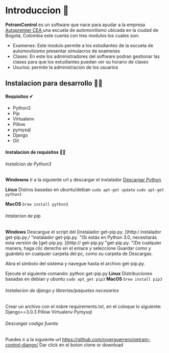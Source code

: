 # Introduccion 📒
**PetramControl** es un software que nace para ayudar a la empresa [Autopremier CEA ](http://autopremier.co "Autopremier CEA ") una escuela de automovilismo ubicada en la ciudad de Bogotá, Colombia este cuenta con tres modulos los cuales son:
- Examenes: Este modulo permite a los estudiantes de la escuela de automovilosmo presentar simulacros de examenes
- Clases: En este los administradores del software podran gestionar las clases para que los estudiantes puedan ver su horario de clases
- Usurios: permite la administracion  de los usuarios

## Instalacion para desarrollo 👨‍💻
#### Requisitos ✔
- Python3
- Pip
- Virtualenv
- Pillow
- pymysql
- Django
- Git

#### Instalacion de requisitos 👨‍🏫
###### Instalcion de Python3
**Windowns**
Ir a la siguiente url y descargar el instalador
[Descargar Python](https://www.python.org/downloads/ "Descargar Python")

**Linux**
Distros basadas en ubuntu/debian 
`sudo apt-get update`
`sudo apt-get python3`

**MacOS**
`brew install python3`

###### Intalacion  de pip
**Windows**
Descargue el script del [instalador get-pip.py. ](http:/ instalador get-pip.py./ "instalador get-pip.py. ")Si estás en Python 3.0, necesitarás esta versión de [get-pip.py. ](http:// get-pip.py "get-pip.py. ")De cualquier manera, haga clic derecho en el enlace y seleccione Guardar como y guárdelo en cualquier carpeta del pc, como su carpeta de Descargas.

Abra el símbolo del sistema y navegue hasta el archivo get-pip.py.

Ejecute el siguiente comando: python get-pip.py
**Linux**
Distribuciones basadas en debian y ubuntu
`sudo apt_get pip3`
**MacOS**
`brew install pip3`
###### Instalacion de django y librerias/paquetes necesarios
Crear un archivo con el nobre requirements.txt, en el coloque lo siguiente: 
    Django==3.0.3
    Pillow
    Virtualenv
    Pymysql
    
###### Descargar codigo fuente
Puedes ir a la siguiente url https://github.com/royerguerrero/petram-control-django/
Dar click en el boton clone or download 

